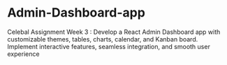 # Admin-Dashboard-app
Celebal Assignment Week 3 : Develop a React Admin Dashboard app with customizable themes, tables, charts, calendar, and Kanban board. Implement interactive features, seamless integration, and smooth user experience
